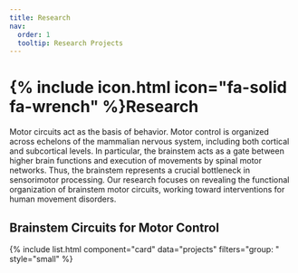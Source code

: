 ```yaml
---
title: Research
nav:
  order: 1
  tooltip: Research Projects
---
```


# {% include icon.html icon="fa-solid fa-wrench" %}Research

Motor circuits act as the basis of behavior. Motor control is organized across echelons of the mammalian nervous system, including both cortical and subcortical levels. In particular, the brainstem acts as a gate between higher brain functions and execution of movements by spinal motor networks. Thus, the brainstem represents a crucial bottleneck in sensorimotor processing. Our research focuses on revealing the functional organization of brainstem motor circuits, working toward interventions for human movement disorders.

## Brainstem Circuits for Motor Control

{% include list.html component="card" data="projects" filters="group: " style="small" %}
